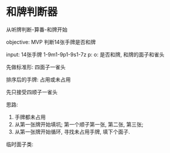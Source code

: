 # 和牌判断器

从听牌判断-算番-和牌开始

objective: MVP 判断14张手牌是否和牌

input: 14张手牌 1-9m1-9p1-9s1-7z
p:
o: 是否和牌, 和牌的面子和雀头


先做标准形: 四面子一雀头

排序后的手牌: 占用或未占用

先只接受四顺子一雀头

思路: 
1. 手牌都未占用
2. 从第一张牌开始填坑; 第一个顺子第一张, 第二张, 第三张;
3. 从第一张牌开始循环, 寻找未占用手牌, 填下个面子.

临时面子类:


